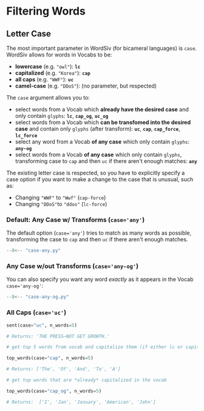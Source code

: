 # Filtering Words

## Letter Case

The most important parameter in WordSiv (for bicameral languages) is `case`.
WordSiv allows for words in Vocabs to be:

- **lowercase** (e.g. `"owl"`): **`lc`**
- **capitalized** (e.g. `"Korea"`): **`cap`**
- **all caps** (e.g. `"WWF"`): **`uc`**
- **camel-case** (e.g. `"DDoS"`): (no parameter, but respected)

The `case` argument allows you to:

- select words from a Vocab which **already have the desired case** and only
  contain `glyphs`:  **`lc`**, **`cap_og`**, **`uc_og`**
- select words from a Vocab which **can be transfomed into the desired case**
  and contain only `glyphs` (after transform): **`uc`**, **`cap`**, **`cap_force`**,
  **`lc_force`**
- select any word from a Vocab **of any case** which only contain `glyphs`:
  **`any-og`**
- select words from a Vocab **of any case** which only contain `glyphs`,
  transforming case to `cap` and then `uc` if there aren't enough matches:
  **`any`**

The existing letter case is respected, so you have to explicitly specify a case
option if you want to make a change to the case that is unusual, such as:

- Changing `"WWF"` to `"Wwf"` (`cap-force`)
- Changing `"DDoS"`to `"ddos"` (`lc-force`)

### Default: Any Case w/ Transforms (`case='any'`)

The default option (`case='any'`) tries to match as many words as possible,
transforming the case to `cap` and then `uc` if there aren't enough matches.

```python
--8<-- "case-any.py"
```

### Any Case w/out Transforms (`case='any-og'`)

You can also specify you want any word *exactly* as it appears
in the Vocab `case='any-og'`:

```python
--8<-- "case-any-og.py"
```

### All Caps (`case='uc'`)

```python
sent(case="uc", n_words=5)

# Returns: 'THE PRESS–NOT GET GROWTH.'

# get top 5 words from vocab and capitalize them (if either lc or capitalized)

top_words(case="cap", n_words=5)

# Returns: ['The', 'Of', 'And', 'To', 'A']

# get top words that are *already* capitalized in the vocab

top_words(case="cap_og", n_words=5)

# Returns:  ['I', 'Jan', 'January', 'American', 'John']

```

